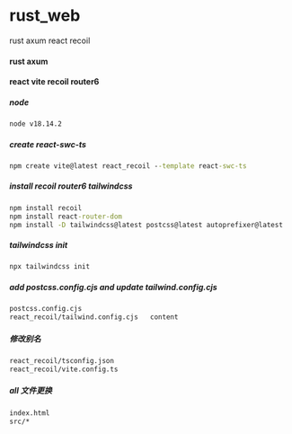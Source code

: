 # rust_web
rust axum react recoil


#### rust axum






#### react vite recoil router6

##### node
```cmd
node v18.14.2
```

##### create react-swc-ts
```cmd
npm create vite@latest react_recoil --template react-swc-ts
```

##### install recoil router6 tailwindcss
```cmd
npm install recoil
npm install react-router-dom
npm install -D tailwindcss@latest postcss@latest autoprefixer@latest
```
##### tailwindcss init
```cmd
npx tailwindcss init
```

##### add  postcss.config.cjs  and  update tailwind.config.cjs
```html
postcss.config.cjs
react_recoil/tailwind.config.cjs   content
```

##### 修改别名
```html
react_recoil/tsconfig.json
react_recoil/vite.config.ts
```

##### all 文件更换
```html
index.html
src/*
```
